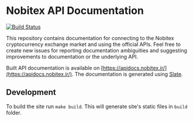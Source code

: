 # Nobitex API Documentation
[![Build Status](https://travis-ci.com/nobitex/docs-api.svg?branch=master)](https://travis-ci.com/nobitex/docs-api)

This repository contains documentation for connecting to the Nobitex cryptocurrency exchange market and using the
official APIs. Feel free to create new issues for reporting documentation ambiguities and suggesting
improvements to documentation or the underlying API.

Built API documentation is available on [https://apidocs.nobitex.ir/](https://apidocs.nobitex.ir/).
The documentation is generated using [Slate](https://github.com/lord/slate).

## Development
To build the site run `make build`. This will generate site's static files in `build` folder.
